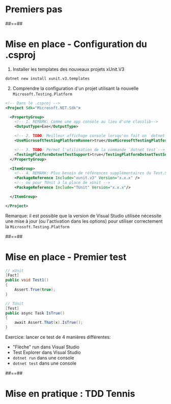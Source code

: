 <!-- .slide: class="transition-bg-sfeir-2" -->

# Premiers pas

##==##

<!-- .slide: class="with-code " -->

# Mise en place - Configuration du .csproj

1. Installer les templates des nouveaux projets xUnit.V3

```bash
dotnet new install xunit.v3.templates
```

2. Comprendre la configuration d'un projet utilisant la nouvelle `Microsoft.Testing.Platform`

```xml
<!-- Dans le .csproj -->
<Project Sdk="Microsoft.NET.Sdk">

  <PropertyGroup>
    <!-- 1. REMARK: Comme une app console au lieu d'une classlib-->
    <OutputType>Exe</OutputType>

    <!-- 2. TODO: Meilleur affichage console lorsqu'on fait un `dotnet run`-->
    <UseMicrosoftTestingPlatformRunner>true</UseMicrosoftTestingPlatformRunner>

    <!-- 3. TODO: Permet l'utilisation de la commande `dotnet test`-->
    <TestingPlatformDotnetTestSupport>true</TestingPlatformDotnetTestSupport>
  </PropertyGroup>

  <ItemGroup>
    <!-- 4. REMARK: Plus besoin de références supplémentaires du Test.SDK ou d'un runner -->
    <PackageReference Include="xunit.v3" Version="x.x.x" />
    <!-- ou pour TUnit à la place de xUnit -->
    <PackageReference Include="TUnit" Version="x.x.x"/>

  </ItemGroup>

</Project>
```

Remarque: il est possible que la version de Visual Studio utilisée nécessite une mise à jour (ou l'activation dans les options) pour utiliser correctement la `Microsoft.Testing.Platform`

##==##

# Mise en place - Premier test

```csharp
// xUnit
[Fact]
public void Test1()
{
    Assert.True(true);
}
```

```csharp
// TUnit
[Test]
public async Task IsTrue()
{
    await Assert.That(x).IsTrue();
}
```

Exercice: lancer ce test de 4 manières différentes:

- "Flèche" run dans Visual Studio
- Test Explorer dans Visual Studio
- `dotnet run` dans une console
- `dotnet test` dans une console
<!-- .element: class="list-fragment" -->

##==##

<!-- .slide: class="transition-bg-sfeir-3" -->

# Mise en pratique : TDD Tennis
